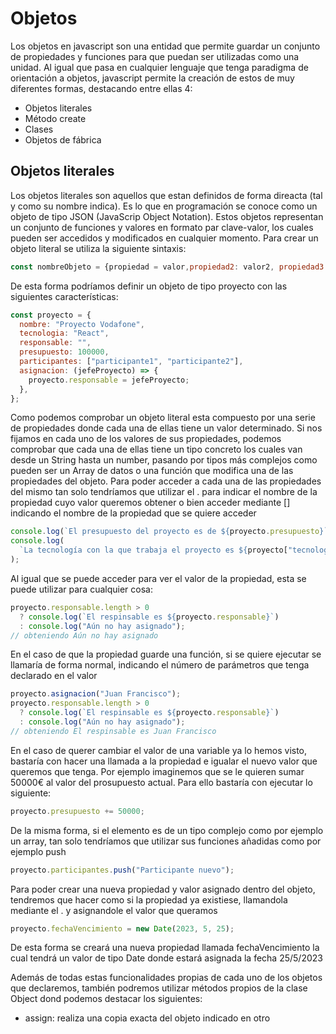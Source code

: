 # Objetos

Los objetos en javascript son una entidad que permite guardar un conjunto de propiedades y funciones para que puedan ser utilizadas como una unidad. Al igual que pasa en cualquier lenguaje que tenga paradigma de orientación a objetos, javascript permite la creación de estos de muy diferentes formas, destacando entre ellas 4:

- Objetos literales
- Método create
- Clases
- Objetos de fábrica

## Objetos literales

Los objetos literales son aquellos que estan definidos de forma direacta (tal y como su nombre indica). Es lo que en programación se conoce como un objeto de tipo JSON (JavaScrip Object Notation). Estos objetos representan un conjunto de funciones y valores en formato par clave-valor, los cuales pueden ser accedidos y modificados en cualquier momento. Para crear un objeto literal se utiliza la siguiente sintaxis:

```javascript
const nombreObjeto = {propiedad = valor,propiedad2: valor2, propiedad3: valor3 }
```

De esta forma podríamos definir un objeto de tipo proyecto con las siguientes características:

```javascript
const proyecto = {
  nombre: "Proyecto Vodafone",
  tecnologia: "React",
  responsable: "",
  presupuesto: 100000,
  participantes: ["participante1", "participante2"],
  asignacion: (jefeProyecto) => {
    proyecto.responsable = jefeProyecto;
  },
};
```

Como podemos comprobar un objeto literal esta compuesto por una serie de propiedades donde cada una de ellas tiene un valor determinado. Si nos fijamos en cada uno de los valores de sus propiedades, podemos comprobar que cada una de ellas tiene un tipo concreto los cuales van desde un String hasta un number, pasando por tipos más complejos como pueden ser un Array de datos o una función que modifica una de las propiedades del objeto. Para poder acceder a cada una de las propiedades del mismo tan solo tendríamos que utilizar el . para indicar el nombre de la propiedad cuyo valor queremos obtener o bien acceder mediante [] indicando el nombre de la propiedad que se quiere acceder

```javascript
console.log(`El presupuesto del proyecto es de ${proyecto.presupuesto}`); // obteniendo 100000
console.log(
  `La tecnología con la que trabaja el proyecto es ${proyecto["tecnologia"]}` // obteniendo React
);
```

Al igual que se puede acceder para ver el valor de la propiedad, esta se puede utilizar para cualquier cosa:

```javascript
proyecto.responsable.length > 0
  ? console.log(`El respinsable es ${proyecto.responsable}`)
  : console.log("Aún no hay asignado");
// obteniendo Aún no hay asignado
```

En el caso de que la propiedad guarde una función, si se quiere ejecutar se llamaría de forma normal, indicando el número de parámetros que tenga declarado en el valor

```javascript
proyecto.asignacion("Juan Francisco");
proyecto.responsable.length > 0
  ? console.log(`El respinsable es ${proyecto.responsable}`)
  : console.log("Aún no hay asignado");
// obteniendo El respinsable es Juan Francisco
```

En el caso de querer cambiar el valor de una variable ya lo hemos visto, bastaría con hacer una llamada a la propiedad e igualar el nuevo valor que queremos que tenga. Por ejemplo imaginemos que se le quieren sumar 50000€ al valor del prosupuesto actual. Para ello bastaría con ejecutar lo siguiente:

```javascript
proyecto.presupuesto += 50000;
```

De la misma forma, si el elemento es de un tipo complejo como por ejemplo un array, tan solo tendríamos que utilizar sus funciones añadidas como por ejemplo push

```javascript
proyecto.participantes.push("Participante nuevo");
```

Para poder crear una nueva propiedad y valor asignado dentro del objeto, tendremos que hacer como si la propiedad ya existiese, llamandola mediante el . y asignandole el valor que queramos

```javascript
proyecto.fechaVencimiento = new Date(2023, 5, 25);
```

De esta forma se creará una nueva propiedad llamada fechaVencimiento la cual tendrá un valor de tipo Date donde estará asignada la fecha 25/5/2023

Además de todas estas funcionalidades propias de cada uno de los objetos que declaremos, también podremos utilizar métodos propios de la clase Object dond podemos destacar los siguientes:

- assign: realiza una copia exacta del objeto indicado en otro

```javascript

```
